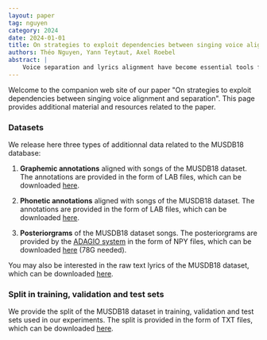 ```yaml
---
layout: paper
tag: nguyen
category: 2024
date: 2024-01-01
title: On strategies to exploit dependencies between singing voice alignment and separation
authors: Théo Nguyen, Yann Teytaut, Axel Roebel
abstract: |
    Voice separation and lyrics alignment have become essential tools for studying the singing voice and singing performance. At first glance, these tasks have no evident relations: the first estimates target vocals from a mixture of several sources, while the other determines the temporal occurrence of a text along a given audio. However, recent approaches, mostly based on deep learning, revealed potential helpful dependencies between both problems. The present study precisely focuses on informing each task with the other and highlights positive impacts on separation and alignment metrics. First, this paper covers the beneficial aspect of text alignment on singing voice separation using conditioning mechanisms. Second, new phonetic annotations of the MUSDB18 dataset are proposed and shared to improve text-informed singing voice separation. Finally, voice separation is used as a key pre-processing to reinforce a Connectionist Temporal Classification (CTC)-based lyrics aligner. 
---
```


Welcome to the companion web site of our paper "On strategies to exploit dependencies between singing voice alignment and separation". This page provides additional material and resources related to the paper.

### Datasets

We release here three types of additionnal data related to the MUSDB18 database:

1. **Graphemic annotations** aligned with songs of the MUSDB18 dataset. The annotations are provided in the form of LAB files, which can be downloaded [here](https://anasynth.datasets.ircam.fr/text_musdb18/graphemes_aligned/graphemes_aligned.tar.gz).

2. **Phonetic annotations** aligned with songs of the MUSDB18 dataset. The annotations are provided in the form of LAB files, which can be downloaded [here](https://anasynth.datasets.ircam.fr/text_musdb18/phonemes_aligned/phonemes_aligned.tar.gz).

3. **Posteriorgrams** of the MUSDB18 dataset songs. The posteriorgrams are provided by the [ADAGIO system](https://www.mdpi.com/2076-3417/13/3/1854) in the form of NPY files, which can be downloaded [here](https://anasynth.datasets.ircam.fr/text_musdb18/posteriorgrams/posteriorgrams.tar.gz) (78G needed).

You may also be interested in the raw text lyrics of the MUSDB18 dataset, which can be downloaded [here](https://anasynth.datasets.ircam.fr/text_musdb18/texts/texts.tar.gz).

### Split in training, validation and test sets

We provide the split of the MUSDB18 dataset in training, validation and test sets used in our experiments. The split is provided in the form of TXT files, which can be downloaded [here](https://anasynth.datasets.ircam.fr/text_musdb18/data_split/data_split.txt).